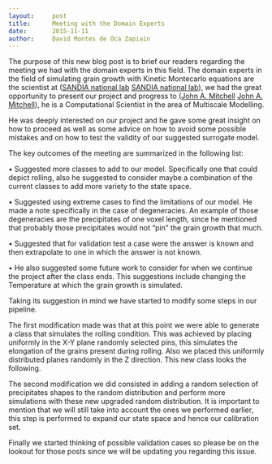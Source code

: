 ```yaml
---
layout:     post
title:      Meeting with the Domain Experts
date:       2015-11-11
author:     David Montes de Oca Zapiain
---
```

The purpose of this new blog post is to brief our readers regarding the meeting we had with the domain experts in this field.
The domain experts in the field of simulating grain growth with Kinetic Montecarlo equations are the scientist at ([SANDIA national lab] [SANDIA national lab]), 
we had the great opportunity to present our project and progress to ([John A. Mitchell] [John A. Mitchell]), he is a Computational Scientist in the area of Multiscale Modelling. 

He was deeply interested on our project and he gave some great insight on how to proceed as well as some advice on how to avoid some possible mistakes and on how to test the validity of our suggested surrogate model. 


The key outcomes of the meeting are summarized in the following list:


•	Suggested more classes to add to our model. Specifically one that could depict rolling, also he suggested to consider maybe a combination of the current classes to add more variety to the state space. 

•	Suggested using extreme cases to find the limitations of our model. He made a note specifically in the case of degeneracies. An example of those degeneracies are the precipitates of one voxel length, since he mentioned that probably those precipitates would not “pin” the grain growth that much. 


•	Suggested that for validation test a case were the answer is known and then extrapolate to one in which the answer is not known.

•	He also suggested some future work to consider for when we continue the project after the class ends. This suggestions include changing the Temperature at which the grain growth is simulated.

Taking its suggestion in mind we have started to modify some steps in our pipeline. 


The first modification made was that at this point we were able to generate a class that simulates the rolling condition. This was achieved by placing uniformly in the X-Y plane randomly selected pins, this simulates the elongation of the grains present during rolling. Also we placed this uniformly distributed planes randomly in the Z direction. This new class looks the following.




The second modification we did consisted in adding a random selection of precipitates shapes to the random distribution and perform more simulations with these new upgraded random distribution. It is important to mention that we will still take into account the ones we performed earlier, this step is performed to expand our state space and hence our calibration set.



Finally we started thinking of possible validation cases so please be on the lookout for those posts since we will be updating you regarding this issue.


[SANDIA national lab]:http://www.sandia.gov/
[John A. Mitchell]:https://cfwebprod.sandia.gov/cfdocs/CompResearch/templates/insert/profile.cfm?snl_id=13850
